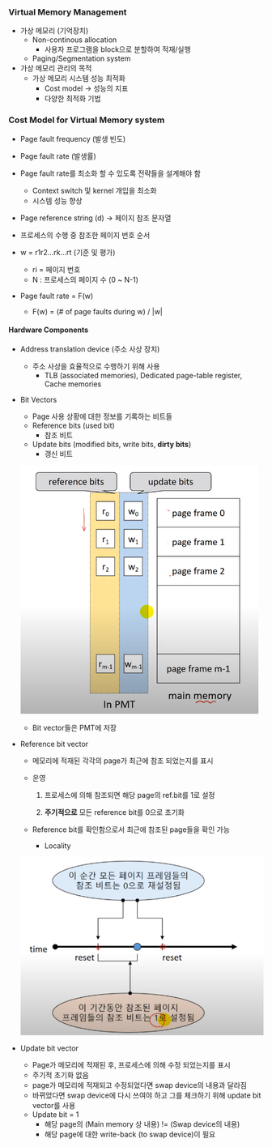 ### Virtual Memory Management

- 가상 메모리 (기억장치)
  - Non-continous allocation
    - 사용자 프로그램을 block으로 분할하여 적재/실행
  - Paging/Segmentation system
- 가상 메모리 관리의 목적
  - 가상 메모리 시스템 성능 최적화
    - Cost model -> 성능의 지표
    - 다양한 최적화 기법

### Cost Model for Virtual Memory system

- Page fault frequency (발생 빈도)
- Page fault rate (발생률)
- Page fault rate를 최소화 할 수 있도록 전략들을 설계해야 함
  - Context switch 및 kernel 개입을 최소화
  - 시스템 성능 향상
-  Page reference string (d) -> 페이지 참조 문자열
  - 프로세스의 수행 중 참조한 페이지 번호 순서
  - w = r1r2...rk...rt (기준 및 평가)
    - ri = 페이지 번호
    - N : 프로세스의 페이지 수 (0 ~ N-1)

- Page fault rate = F(w)
  - F(w) = (# of page faults during w) / |w|

#### Hardware Components

- Address translation device (주소 사상 장치)

  - 주소 사상을 효율적으로 수행하기 위해 사용
    - TLB (associated memories), Dedicated page-table register, Cache memories

- Bit Vectors

  - Page 사용 상황에 대한 정보를 기록하는 비트들
  - Reference bits (used bit)
    - 참조 비트
  - Update bits (modified bits, write bits, **dirty bits**)
    - 갱신 비트

  ![image-20201006223110385](images\image-20201006223110385.png)

  - Bit vector들은 PMT에 저장

- Reference bit vector

  - 메모리에 적재된 각각의 page가 최근에 참조 되었는지를 표시

  - 운영

    1. 프로세스에 의해 참조되면 해당 page의 ref.bit를 1로 설정

    2. **주기적으로** 모든 reference bit를  0으로 초기화

  - Reference bit를 확인함으로서 최근에 참조된 page들을 확인 가능
    - Locality

  ![image-20201006223313435](images\image-20201006223313435.png)

- Update bit vector
  - Page가 메모리에 적재된 후, 프로세스에 의해 수정 되었는지를 표시
  - 주기적 초기화 없음
  - page가 메모리에 적재되고 수정되었다면 swap device의 내용과 달라짐
  - 바뀌었다면 swap device에 다시 쓰여야 하고 그를 체크하기 위해 update bit vector를 사용
  - Update bit = 1
    - 해당 page의 (Main memory 상 내용) != (Swap device의 내용)
    - 해당 page에 대한 write-back (to swap device)이 필요